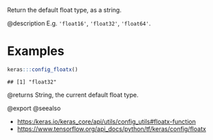 Return the default float type, as a string.

@description
E.g. `'float16'`, `'float32'`, `'float64'`.

# Examples

```r
keras:::config_floatx()
```

```
## [1] "float32"
```

@returns
String, the current default float type.

@export
@seealso
+ <https:/keras.io/keras_core/api/utils/config_utils#floatx-function>
+ <https://www.tensorflow.org/api_docs/python/tf/keras/config/floatx>
